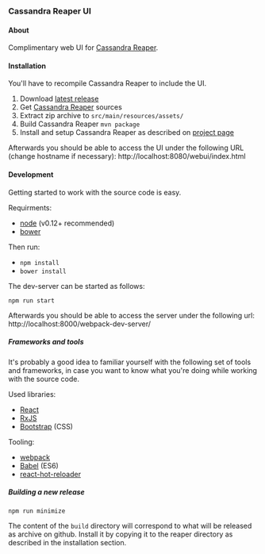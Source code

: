 ### Cassandra Reaper UI

#### About

Complimentary web UI for [Cassandra Reaper](https://github.com/spotify/cassandra-reaper).

#### Installation

You'll have to recompile Cassandra Reaper to include the UI.

1. Download [latest release](https://github.com/spodkowinski/cassandra-reaper-ui/releases/download/v0.1.0/cassandra-reaper-ui-0.1.zip)
1. Get [Cassandra Reaper](https://github.com/spotify/cassandra-reaper) sources
1. Extract zip archive to `src/main/resources/assets/`
1. Build Cassandra Reaper `mvn package`
1. Install and setup Cassandra Reaper as described on [project page](https://github.com/spotify/cassandra-reaper)

Afterwards you should be able to access the UI under the following URL (change hostname if necessary):
http://localhost:8080/webui/index.html


#### Development

Getting started to work with the source code is easy.

Requirments:
* [node](https://nodejs.org/) (v0.12+ recommended)
* [bower](http://bower.io/)

Then run:

* `npm install`
* `bower install`

The dev-server can be started as follows:

`npm run start`

Afterwards you should be able to access the server under the following url:
http://localhost:8000/webpack-dev-server/

##### Frameworks and tools

It's probably a good idea to familiar yourself with the following set of tools and frameworks, in case you want to know what you're doing while working with the source code.

Used libraries:
* [React](https://facebook.github.io/react/)
* [RxJS](https://github.com/Reactive-Extensions/RxJS)
* [Bootstrap](http://getbootstrap.com/) (CSS)

Tooling:
* [webpack](http://webpack.github.io/)
* [Babel](http://babeljs.io/) (ES6)
* [react-hot-reloader](gaearon.github.io/react-hot-loader/)

##### Building a new release

`npm run minimize`

The content of the `build` directory will correspond to what will be released as archive on github. Install it by copying it to the reaper directory as described in the installation section.
